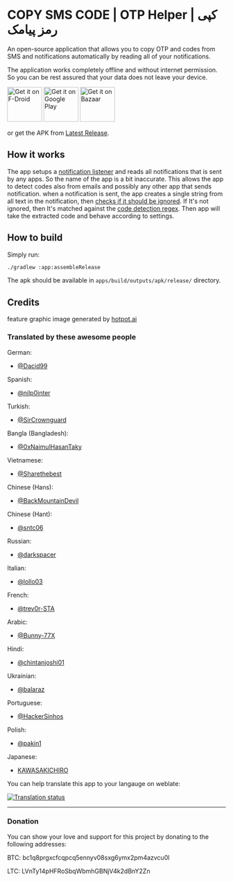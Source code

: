 # COPY SMS CODE | OTP Helper | کپی رمز پیامک

An open-source application that allows you to copy OTP and codes from SMS and notifications automatically by reading all of your notifications.

The application works completely offline and without internet permission. So you can be rest assured that your data does not leave your device.

[<img src="https://fdroid.gitlab.io/artwork/badge/get-it-on.png"
     alt="Get it on F-Droid"
     height="80">](https://f-droid.org/packages/io.github.jd1378.otphelper/)
[<img src="https://play.google.com/intl/en_us/badges/static/images/badges/en_badge_web_generic.png"
     alt='Get it on Google Play'
     height="80">](https://play.google.com/store/apps/details?id=io.github.jd1378.otphelper)
[<img src="https://raw.githubusercontent.com/jd1378/otphelper/main/cafebazaar.png"
     alt='Get it on Bazaar'
     height="80">](https://cafebazaar.ir/app/io.github.jd1378.otphelper)

or get the APK from [Latest Release](https://github.com/jd1378/otphelper/releases/latest).

## How it works

The app setups a [notification listener](https://github.com/jd1378/otphelper/blob/main/app/src/main/java/io/github/jd1378/otphelper/NotificationListener.kt) and reads all notifications that is sent by any apps. So the name of the app is a bit inaccurate. This allows the app to detect codes also from emails and possibly any other app that sends notification.
when a notification is sent, the app creates a single string from all text in the notification, then [checks if it should be ignored](https://github.com/jd1378/otphelper/blob/main/app/src/main/java/io/github/jd1378/otphelper/utils/CodeIgnore.kt). If It's not ignored, then It's matched against the [code detection regex](https://github.com/jd1378/otphelper/blob/main/app/src/main/java/io/github/jd1378/otphelper/utils/CodeExtractor.kt). Then app will take the extracted code and behave according to settings.

## How to build

Simply run:

```bash
./gradlew :app:assembleRelease
```

The apk should be available in `apps/build/outputs/apk/release/` directory.

## Credits

feature graphic image generated by [hotpot.ai](https://hotpot.ai/templates/google-play-feature-graphic)

### Translated by these awesome people

German:

- [@Dacid99](https://github.com/Dacid99)

Spanish:

- [@nilp0inter](https://github.com/nilp0inter)

Turkish:

- [@SirCrownguard](https://github.com/SirCrownguard)

Bangla (Bangladesh):

- [@0xNaimulHasanTaky](https://github.com/0xNaimulHasanTaky)

Vietnamese:

- [@Sharethebest](https://github.com/Sharethebest)

Chinese (Hans):

- [@BackMountainDevil](https://github.com/BackMountainDevil)

Chinese (Hant):

- [@sntc06](https://github.com/sntc06)

Russian:

- [@darkspacer](https://github.com/darkspacer)

Italian:

- [@lollo03](https://github.com/lollo03)

French:

- [@trev0r-STA](https://github.com/trev0r-STA)

Arabic:

- [@Bunny-77X](https://github.com/Bunny-77X)

Hindi:

- [@chintanjoshi01](https://github.com/chintanjoshi01)

Ukrainian:

- [@balaraz](https://github.com/balaraz)

Portuguese:

- [@HackerSinhos](https://github.com/HackerSinhos)

Polish:

- [@pakin1](https://github.com/pakin1)

Japanese:

- [KAWASAKICHIRO](https://github.com/KAWASAKICHIRO)

You can help translate this app to your langauge on weblate:

<a href="https://hosted.weblate.org/engage/copy-sms-code-otp-helper/">
<img src="https://hosted.weblate.org/widget/copy-sms-code-otp-helper/287x66-grey.png" alt="Translation status" />
</a>

--------

### Donation

You can show your love and support for this project by donating to the following addresses:

BTC: bc1q8prgxcfcqpcq5ennyv08sxg6ymx2pm4azvcu0l

LTC: LVnTy14pHFRoSbqWbmhGBNjV4k2dBnY2Zn
